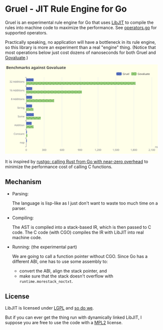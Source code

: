 # Gruel - JIT Rule Engine for Go

Gruel is an experimental rule engine for Go that uses [LibJIT] to compile
the rules into machine code to maximize the performance. See
[operators.go](./internal/ir/operators.go) for supported operators.

Practically speaking, no application will have a bottleneck in its rule engine,
so this library is more an experiment than a real "engine" thing.
(Notice that most operations below just cost dozens of nanoseconds for both
Gruel and [Govaluate].)

[Govaluate]: https://github.com/Knetic/govaluate

![Benchmarks against Govaluate](./bench.svg)

<!--
Graph plotted with Apache Echarts:

option = {
  title: {
    text: 'Benchmarks against Govaluate'
  },
  tooltip: {
    trigger: 'axis',
    axisPointer: {
      type: 'shadow'
    }
  },
  legend: {},
  grid: {
    left: '3%',
    right: '4%',
    bottom: '3%',
    containLabel: true
  },
  xAxis: {
    name: 'ns',
    type: 'value',
    boundaryGap: [0, 0.01]
  },
  yAxis: {
    type: 'category',
    data: ['nop', 'Constant', 'Addition', 'Some', 'String',
    '8 Additions', '16 Additions', '32 Additions']
  },
  series: [
    {
      name: 'Gruel',
      type: 'bar',
      data: [
        10.15,
        11.59,
        90.70,
        126.9,
        97.86,
        98.60,
        99.83,
        122.7,
      ],
    },
    {
      name: 'Govaluate',
      type: 'bar',
      data: [
        0,
        19.18,
        122.2,
        242.2,
        119.8,
        467.1,
        930.0,
        1828,
      ],
    }
  ]
};

-->

It is inspired by [rustgo: calling Rust from Go with near-zero overhead]
to minimize the performance cost of calling C functions.

[LibJit]: https://www.gnu.org/software/libjit/
[rustgo: calling Rust from Go with near-zero overhead]: https://words.filippo.io/rustgo/

## Mechanism

- Parsing:

  The language is lisp-like as I just don't want to waste too much time on a parser.

- Compiling:

  The AST is compiled into a stack-based IR, which is then passed to C code.
  The C code (with CGO) compiles the IR with LibJIT into real machine code.

- Running: (the experimental part)

  We are going to call a function pointer without CGO. Since Go has a different
  ABI, one has to use some assembly to:

  - convert the ABI, align the stack pointer, and
  - make sure that the stack doesn't overflow with `runtime.morestack_noctxt`.

## License

LibJIT is licensed under [LGPL] and [so do we](./LICENSE).

[LGPL]: https://www.gnu.org/licenses/old-licenses/lgpl-2.1.html

But if you can ever get the thing run with dynamically linked LibJIT,
I suppose you are free to use the code with a [MPL2](./LICENSE.MPL2) license.

